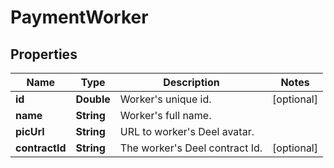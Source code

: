 

# PaymentWorker


## Properties

| Name | Type | Description | Notes |
|------------ | ------------- | ------------- | -------------|
|**id** | **Double** | Worker&#39;s unique id. |  [optional] |
|**name** | **String** | Worker&#39;s full name. |  |
|**picUrl** | **String** | URL to worker&#39;s Deel avatar. |  |
|**contractId** | **String** | The worker&#39;s Deel contract Id. |  [optional] |



